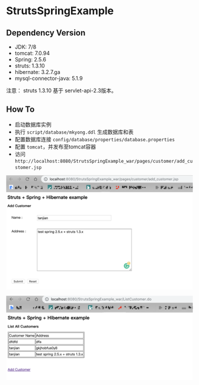 # StrutsSpringExample

## Dependency Version

- JDK: 7/8
- tomcat: 7.0.94
- Spring: 2.5.6
- struts: 1.3.10
- hibernate: 3.2.7.ga
- mysql-connector-java: 5.1.9

注意： struts 1.3.10 基于 servlet-api-2.3版本。

## How To

- 启动数据库实例
- 执行 `script/database/mkyong.ddl` 生成数据库和表
- 配置数据库连接 `config/database/properties/database.properties`
- 配置 `tomcat`，并发布至tomcat容器
- 访问 `http://localhost:8080/StrutsSpringExample_war/pages/customer/add_customer.jsp`

![add_customer.jsp](img/1.png)

![list_customer.jsp](img/2.png)
